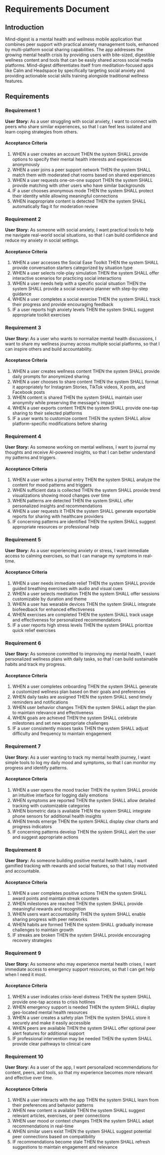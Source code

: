# Requirements Document

## Introduction

Mind-digest is a mental health and wellness mobile application that combines peer support with practical anxiety management tools, enhanced by multi-platform social sharing capabilities. The app addresses the growing mental health crisis by providing users with bite-sized, digestible wellness content and tools that can be easily shared across social media platforms. Mind-digest differentiates itself from meditation-focused apps like Calm and Headspace by specifically targeting social anxiety and providing actionable social skills training alongside traditional wellness features.

## Requirements

### Requirement 1

**User Story:** As a user struggling with social anxiety, I want to connect with peers who share similar experiences, so that I can feel less isolated and learn coping strategies from others.

#### Acceptance Criteria

1. WHEN a user creates an account THEN the system SHALL provide options to specify their mental health interests and experiences anonymously
2. WHEN a user joins a peer support network THEN the system SHALL match them with moderated chat rooms based on shared experiences
3. WHEN a user requests one-on-one support THEN the system SHALL provide matching with other users who have similar backgrounds
4. IF a user chooses anonymous mode THEN the system SHALL protect their identity while allowing meaningful connections
5. WHEN inappropriate content is detected THEN the system SHALL automatically flag it for moderation review

### Requirement 2

**User Story:** As someone with social anxiety, I want practical tools to help me navigate real-world social situations, so that I can build confidence and reduce my anxiety in social settings.

#### Acceptance Criteria

1. WHEN a user accesses the Social Ease Toolkit THEN the system SHALL provide conversation starters categorized by situation type
2. WHEN a user selects role-play simulation THEN the system SHALL offer interactive scenarios for practicing social interactions
3. WHEN a user needs help with a specific social situation THEN the system SHALL provide a social scenario planner with step-by-step guidance
4. WHEN a user completes a social exercise THEN the system SHALL track their progress and provide encouraging feedback
5. IF a user reports high anxiety levels THEN the system SHALL suggest appropriate toolkit exercises

### Requirement 3

**User Story:** As a user who wants to normalize mental health discussions, I want to share my wellness journey across multiple social platforms, so that I can inspire others and build accountability.

#### Acceptance Criteria

1. WHEN a user creates wellness content THEN the system SHALL provide daily prompts for anonymized sharing
2. WHEN a user chooses to share content THEN the system SHALL format it appropriately for Instagram Stories, TikTok videos, X posts, and Facebook posts
3. WHEN content is shared THEN the system SHALL maintain user anonymity while preserving the message's impact
4. WHEN a user exports content THEN the system SHALL provide one-tap sharing to their selected platforms
5. IF a user wants to customize content THEN the system SHALL allow platform-specific modifications before sharing

### Requirement 4

**User Story:** As someone working on mental wellness, I want to journal my thoughts and receive AI-powered insights, so that I can better understand my patterns and triggers.

#### Acceptance Criteria

1. WHEN a user writes a journal entry THEN the system SHALL analyze the content for mood patterns and triggers
2. WHEN sufficient data is collected THEN the system SHALL provide trend visualizations showing mood changes over time
3. WHEN patterns are detected THEN the system SHALL offer personalized insights and recommendations
4. WHEN a user requests it THEN the system SHALL generate exportable reports for sharing with healthcare providers
5. IF concerning patterns are identified THEN the system SHALL suggest appropriate resources or professional help

### Requirement 5

**User Story:** As a user experiencing anxiety or stress, I want immediate access to calming exercises, so that I can manage my symptoms in real-time.

#### Acceptance Criteria

1. WHEN a user needs immediate relief THEN the system SHALL provide guided breathing exercises with audio and visual cues
2. WHEN a user selects meditation THEN the system SHALL offer sessions customizable by duration and theme
3. WHEN a user has wearable devices THEN the system SHALL integrate biofeedback for enhanced effectiveness
4. WHEN exercises are completed THEN the system SHALL track usage and effectiveness for personalized recommendations
5. IF a user reports high stress levels THEN the system SHALL prioritize quick relief exercises

### Requirement 6

**User Story:** As someone committed to improving my mental health, I want personalized wellness plans with daily tasks, so that I can build sustainable habits and track my progress.

#### Acceptance Criteria

1. WHEN a user completes onboarding THEN the system SHALL generate a customized wellness plan based on their goals and preferences
2. WHEN daily tasks are assigned THEN the system SHALL send timely reminders and notifications
3. WHEN user behavior changes THEN the system SHALL adapt the plan to maintain relevance and effectiveness
4. WHEN goals are achieved THEN the system SHALL celebrate milestones and set new appropriate challenges
5. IF a user consistently misses tasks THEN the system SHALL adjust difficulty and frequency to maintain engagement

### Requirement 7

**User Story:** As a user wanting to track my mental health journey, I want simple tools to log my daily mood and symptoms, so that I can monitor my progress and identify patterns.

#### Acceptance Criteria

1. WHEN a user opens the mood tracker THEN the system SHALL provide an intuitive interface for logging daily emotions
2. WHEN symptoms are reported THEN the system SHALL allow detailed tracking with customizable categories
3. WHEN biometric data is available THEN the system SHALL integrate phone sensors for additional health insights
4. WHEN trends emerge THEN the system SHALL display clear charts and progress indicators
5. IF concerning patterns develop THEN the system SHALL alert the user and suggest appropriate actions

### Requirement 8

**User Story:** As someone building positive mental health habits, I want gamified tracking with rewards and social features, so that I stay motivated and accountable.

#### Acceptance Criteria

1. WHEN a user completes positive actions THEN the system SHALL award points and maintain streak counters
2. WHEN milestones are reached THEN the system SHALL provide meaningful rewards and recognition
3. WHEN users want accountability THEN the system SHALL enable sharing progress with peer networks
4. WHEN habits are formed THEN the system SHALL gradually increase challenges to maintain growth
5. IF streaks are broken THEN the system SHALL provide encouraging recovery strategies

### Requirement 9

**User Story:** As someone who may experience mental health crises, I want immediate access to emergency support resources, so that I can get help when I need it most.

#### Acceptance Criteria

1. WHEN a user indicates crisis-level distress THEN the system SHALL provide one-tap access to crisis hotlines
2. WHEN emergency support is needed THEN the system SHALL display geo-located mental health resources
3. WHEN a user creates a safety plan THEN the system SHALL store it securely and make it easily accessible
4. WHEN peers are available THEN the system SHALL offer optional peer alert features for additional support
5. IF professional intervention may be needed THEN the system SHALL provide clear pathways to clinical care

### Requirement 10

**User Story:** As a user of the app, I want personalized recommendations for content, peers, and tools, so that my experience becomes more relevant and effective over time.

#### Acceptance Criteria

1. WHEN a user interacts with the app THEN the system SHALL learn from their preferences and behavior patterns
2. WHEN new content is available THEN the system SHALL suggest relevant articles, exercises, or peer connections
3. WHEN user mood or context changes THEN the system SHALL adapt recommendations in real-time
4. WHEN similar users exist THEN the system SHALL suggest potential peer connections based on compatibility
5. IF recommendations become stale THEN the system SHALL refresh suggestions to maintain engagement and relevance